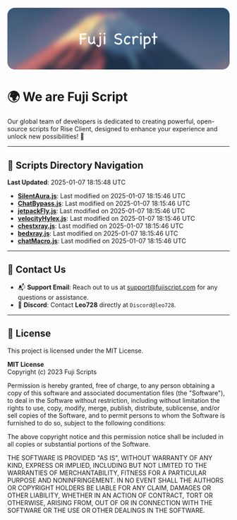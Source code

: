 ![Banner](.github/b.webp)

# 🌍 **We are Fuji Script**

Our global team of developers is dedicated to creating powerful, open-source scripts for Rise Client, designed to enhance your experience and unlock new possibilities! 🌟

---
<!-- SCRIPTS_NAVIGATION_START -->
## 📂 **Scripts Directory Navigation**

**Last Updated**: 2025-01-07 18:15:48 UTC

- **[SilentAura.js](scripts/SilentAura.js)**: Last modified on 2025-01-07 18:15:46 UTC
- **[ChatBypass.js](scripts/ChatBypass.js)**: Last modified on 2025-01-07 18:15:46 UTC
- **[jetpackFly.js](scripts/jetpackFly.js)**: Last modified on 2025-01-07 18:15:46 UTC
- **[velocityHylex.js](scripts/velocityHylex.js)**: Last modified on 2025-01-07 18:15:46 UTC
- **[chestxray.js](scripts/chestxray.js)**: Last modified on 2025-01-07 18:15:46 UTC
- **[bedxray.js](scripts/bedxray.js)**: Last modified on 2025-01-07 18:15:46 UTC
- **[chatMacro.js](scripts/chatMacro.js)**: Last modified on 2025-01-07 18:15:46 UTC

<!-- SCRIPTS_NAVIGATION_END -->

---

## 💬 **Contact Us**  
- 📬 **Support Email**: Reach out to us at [support@fujiscript.com](mailto:support@fujiscript.com) for any questions or assistance.  
- 💬 **Discord**: Contact **Leo728** directly at `Discord@leo728`.

---

## 📜 **License**

This project is licensed under the MIT License.  

**MIT License**  
Copyright (c) 2023 Fuji Scripts  

Permission is hereby granted, free of charge, to any person obtaining a copy of this software and associated documentation files (the "Software"), to deal in the Software without restriction, including without limitation the rights to use, copy, modify, merge, publish, distribute, sublicense, and/or sell copies of the Software, and to permit persons to whom the Software is furnished to do so, subject to the following conditions:  

The above copyright notice and this permission notice shall be included in all copies or substantial portions of the Software.  

THE SOFTWARE IS PROVIDED "AS IS", WITHOUT WARRANTY OF ANY KIND, EXPRESS OR IMPLIED, INCLUDING BUT NOT LIMITED TO THE WARRANTIES OF MERCHANTABILITY, FITNESS FOR A PARTICULAR PURPOSE AND NONINFRINGEMENT. IN NO EVENT SHALL THE AUTHORS OR COPYRIGHT HOLDERS BE LIABLE FOR ANY CLAIM, DAMAGES OR OTHER LIABILITY, WHETHER IN AN ACTION OF CONTRACT, TORT OR OTHERWISE, ARISING FROM, OUT OF OR IN CONNECTION WITH THE SOFTWARE OR THE USE OR OTHER DEALINGS IN THE SOFTWARE.  

